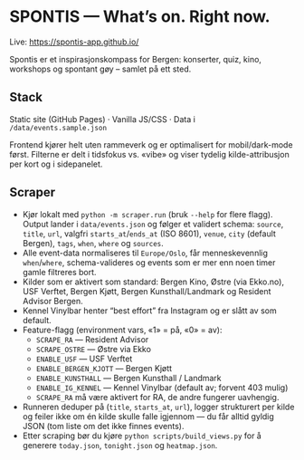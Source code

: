 # SPONTIS — What’s on. Right now.
Live: https://spontis-app.github.io/

Spontis er et inspirasjonskompass for Bergen: konserter, quiz, kino, workshops og spontant gøy – samlet på ett sted.

## Stack
Static site (GitHub Pages) · Vanilla JS/CSS · Data i `/data/events.sample.json`

Frontend kjører helt uten rammeverk og er optimalisert for mobil/dark-mode først. Filterne er delt i tidsfokus vs. «vibe» og
viser tydelig kilde-attribusjon per kort og i sidepanelet.

## Scraper

- Kjør lokalt med `python -m scraper.run` (bruk `--help` for flere flagg). Output lander i `data/events.json` og følger et
  validert schema: `source`, `title`, `url`, valgfri `starts_at`/`ends_at` (ISO 8601), `venue`, `city` (default Bergen), `tags`,
  `when`, `where` og `sources`.
- Alle event-data normaliseres til `Europe/Oslo`, får menneskevennlig `when`/`where`, schema-valideres og events som er mer
  enn noen timer gamle filtreres bort.
- Kilder som er aktivert som standard: Bergen Kino, Østre (via Ekko.no), USF Verftet, Bergen Kjøtt, Bergen Kunsthall/Landmark og Resident Advisor Bergen.
- Kennel Vinylbar henter “best effort” fra Instagram og er slått av som default.
- Feature-flagg (environment vars, «1» = på, «0» = av):
  - `SCRAPE_RA` — Resident Advisor
  - `SCRAPE_OSTRE` — Østre via Ekko
  - `ENABLE_USF` — USF Verftet
  - `ENABLE_BERGEN_KJOTT` — Bergen Kjøtt
  - `ENABLE_KUNSTHALL` — Bergen Kunsthall / Landmark
  - `ENABLE_IG_KENNEL` — Kennel Vinylbar (default av; forvent 403 mulig)
  - `SCRAPE_RA` må være aktivert for RA, de andre fungerer uavhengig.
- Runneren deduper på (`title`, `starts_at`, `url`), logger strukturert per kilde og feiler ikke om én kilde skulle falle igjennom —
  du får alltid gyldig JSON (tom liste om det ikke finnes events).
- Etter scraping bør du kjøre `python scripts/build_views.py` for å generere `today.json`, `tonight.json` og `heatmap.json`.
